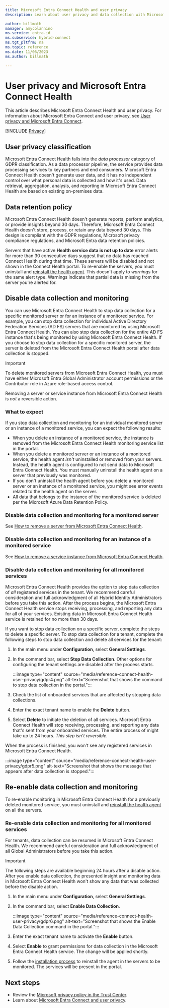 ```yaml
---
title: Microsoft Entra Connect Health and user privacy
description: Learn about user privacy and data collection with Microsoft Entra Connect Health.

author: billmath
manager: amycolannino
ms.service: entra-id
ms.subservice: hybrid-connect
ms.tgt_pltfrm: na
ms.topic: reference
ms.date: 11/06/2023
ms.author: billmath

---
```


# User privacy and Microsoft Entra Connect Health

This article describes Microsoft Entra Connect Health and user privacy. For information about Microsoft Entra Connect and user privacy, see [User privacy and Microsoft Entra Connect](reference-connect-user-privacy.md).

[!INCLUDE [Privacy](~/includes/azure-docs-pr/gdpr-intro-sentence.md)]

## User privacy classification

Microsoft Entra Connect Health falls into the *data processor* category of GDPR classification. As a data processor pipeline, the service provides data processing services to key partners and end consumers. Microsoft Entra Connect Health doesn't generate user data, and it has no independent control over what personal data is collected and how it's used. Data retrieval, aggregation, analysis, and reporting in Microsoft Entra Connect Health are based on existing on-premises data.

## Data retention policy

Microsoft Entra Connect Health doesn't generate reports, perform analytics, or provide insights beyond 30 days. Therefore, Microsoft Entra Connect Health doesn't store, process, or retain any data beyond 30 days. This design is compliant with the GDPR regulations, Microsoft privacy compliance regulations, and Microsoft Entra data retention policies.

Servers that have active **Health service data is not up to date** error alerts for more than 30 consecutive days suggest that no data has reached Connect Health during that time. These servers will be disabled and not shown in the Connect Health portal. To re-enable the servers, you must uninstall and [reinstall the health agent](how-to-connect-health-agent-install.md). This doesn't apply to *warnings* for the same alert type. Warnings indicate that partial data is missing from the server you're alerted for.

## Disable data collection and monitoring

You can use Microsoft Entra Connect Health to stop data collection for a specific monitored server or for an instance of a monitored service. For example, you can stop data collection for individual Active Directory Federation Services (AD FS) servers that are monitored by using Microsoft Entra Connect Health. You can also stop data collection for the entire AD FS instance that's being monitored by using Microsoft Entra Connect Health. If you choose to stop data collection for a specific monitored server, the server is deleted from the Microsoft Entra Connect Health portal after data collection is stopped.

> [!IMPORTANT]
> To delete monitored servers from Microsoft Entra Connect Health, you must have either Microsoft Entra Global Administrator account permissions or the Contributor role in Azure role-based access control.
>
> Removing a server or service instance from Microsoft Entra Connect Health is *not* a reversible action.

### What to expect

If you stop data collection and monitoring for an individual monitored server or an instance of a monitored service, you can expect the following results:

- When you delete an instance of a monitored service, the instance is removed from the Microsoft Entra Connect Health monitoring service list in the portal.
- When you delete a monitored server or an instance of a monitored service, the health agent *isn't* uninstalled or removed from your servers. Instead, the health agent is configured to not send data to Microsoft Entra Connect Health. You must manually uninstall the health agent on a server that previously was monitored.
- If you don't uninstall the health agent before you delete a monitored server or an instance of a monitored service, you might see error events related to the health agent on the server.
- All data that belongs to the instance of the monitored service is deleted per the Microsoft Azure Data Retention Policy.

### Disable data collection and monitoring for a monitored server

See [How to remove a server from Microsoft Entra Connect Health](how-to-connect-health-operations.md#delete-a-server-from-the-azure-ad-connect-health-service).

### Disable data collection and monitoring for an instance of a monitored service

See [How to remove a service instance from Microsoft Entra Connect Health](how-to-connect-health-operations.md#delete-a-service-instance-from-azure-ad-connect-health-service).

### Disable data collection and monitoring for all monitored services

Microsoft Entra Connect Health provides the option to stop data collection of *all* registered services in the tenant. We recommend careful consideration and full acknowledgment of all Hybrid Identity Administrators before you take this action. After the process begins, the Microsoft Entra Connect Health service stops receiving, processing, and reporting any data for all of your services. Existing data in Microsoft Entra Connect Health service is retained for no more than 30 days.

If you want to stop data collection on a specific server, complete the steps to delete a specific server. To stop data collection for a tenant, complete the following steps to stop data collection and delete all services for the tenant:

1. In the main menu under **Configuration**, select **General Settings**.
1. In the command bar, select **Stop Data Collection**. Other options for configuring the tenant settings are disabled after the process starts.  

   :::image type="content" source="media/reference-connect-health-user-privacy/gdpr4.png" alt-text="Screenshot that shows the command to stop data collection in the portal.":::

1. Check the list of onboarded services that are affected by stopping data collections.
1. Enter the exact tenant name to enable the **Delete** button.
1. Select **Delete** to initiate the deletion of all services. Microsoft Entra Connect Health will stop receiving, processing, and reporting any data that's sent from your onboarded services. The entire process of might take up to 24 hours. *This step isn't reversible*.

When the process is finished, you won't see any registered services in Microsoft Entra Connect Health.

:::image type="content" source="media/reference-connect-health-user-privacy/gdpr5.png" alt-text="Screenshot that shows the message that appears after data collection is stopped.":::

## Re-enable data collection and monitoring

To re-enable monitoring in Microsoft Entra Connect Health for a previously deleted monitored service, you must uninstall and [reinstall the health agent](how-to-connect-health-agent-install.md) on all the servers.

### Re-enable data collection and monitoring for all monitored services

For tenants, data collection can be resumed in Microsoft Entra Connect Health. We recommend careful consideration and full acknowledgment of all Global Administrators before you take this action.

> [!IMPORTANT]
> The following steps are available beginning 24 hours after a disable action. After you enable data collection, the presented insight and monitoring data in Microsoft Entra Connect Health won't show any data that was collected before the disable action.

1. In the main menu under **Configuration**, select **General Settings**.
1. In the command bar, select **Enable Data Collection**.

   :::image type="content" source="media/reference-connect-health-user-privacy/gdpr6.png" alt-text="Screenshot that shows the Enable Data Collection command in the portal.":::

1. Enter the exact tenant name to activate the **Enable** button.
1. Select **Enable** to grant permissions for data collection in the Microsoft Entra Connect Health service. The change will be applied shortly.
1. Follow the [installation process](how-to-connect-health-agent-install.md) to reinstall the agent in the servers to be monitored. The services will be present in the portal.  

## Next steps

- Review the [Microsoft privacy policy in the Trust Center](https://www.microsoft.com/trust-center).
- Learn about [Microsoft Entra Connect and user privacy](reference-connect-user-privacy.md).
